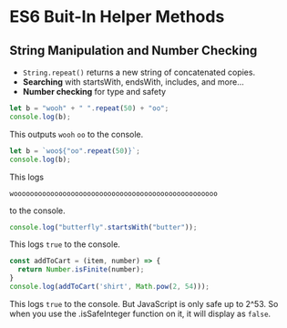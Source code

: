# ES6 Buit-In Helper Methods

## String Manipulation and Number Checking

- `String.repeat()` returns a new string of concatenated copies.
- **Searching** with startsWith, endsWith, includes, and more...
- **Number checking** for type and safety

``` javascript
let b = "wooh" + " ".repeat(50) + "oo";
console.log(b);
```

This outputs
`wooh`
`oo`
to the console.

``` javascript
let b = `woo${"oo".repeat(50)}`;
console.log(b);
```

This logs

``` text
woooooooooooooooooooooooooooooooooooooooooooooooooo
```

to the console.

``` javascript
console.log("butterfly".startsWith("butter"));
```

This logs `true` to the console.

``` javascript
const addToCart = (item, number) => {
  return Number.isFinite(number);
}
console.log(addToCart('shirt', Math.pow(2, 54)));
```

This logs `true` to the console.
But JavaScript is only safe up to 2^53. So when you use the .isSafeInteger function on it, it will display as `false`.
